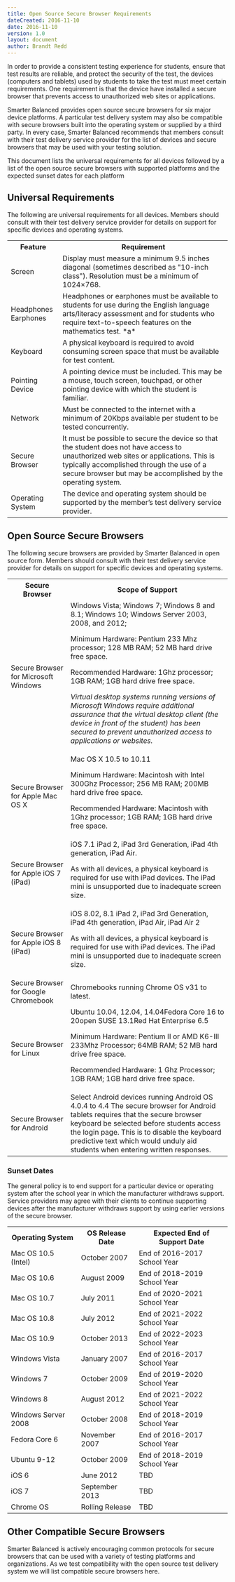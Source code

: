 ```yaml
---
title: Open Source Secure Browser Requirements
dateCreated: 2016-11-10
date: 2016-11-10
version: 1.0
layout: document
author: Brandt Redd
---
```

In order to provide a consistent testing experience for students, ensure that test results are reliable, and protect the security of the test, the devices (computers and tablets) used by students to take the test must meet certain requirements. One requirement is that the device have installed a secure browser that prevents access to unauthorized web sites or applications.

Smarter Balanced provides open source secure browsers for six major device platforms. A particular test delivery system may also be compatible with secure browsers built into the operating system or supplied by a third party. In every case, Smarter Balanced recommends that members consult with their test delivery service provider for the list of devices and secure browsers that may be used with your testing solution.

This document lists the universal requirements for all devices followed by a list of the open source secure browsers with supported platforms and the expected sunset dates for each platform

## Universal Requirements

The following are universal requirements for all devices. Members should consult with their test delivery service provider for details on support for specific devices and operating systems.

<table>
<tr><th>Feature</th><th>Requirement</th></tr>
<tr>
<td>Screen</td>
<td>Display must measure a minimum 9.5 inches diagonal (sometimes described as "10-inch class"). Resolution must be a minimum of 1024×768.</td>
</tr>
<tr>
<td>Headphones<br/>Earphones</td>
<td>Headphones or earphones must be available to students for use during the English language arts/literacy assessment and for students who require text-to-speech features on the mathematics test. *a*</td>
</tr>
<tr>
<td>Keyboard</td>
<td>A physical keyboard is required to avoid consuming screen space that must be available for test content.</td>
</tr>
<tr>
<td>Pointing Device</td>
<td>A pointing device must be included. This may be a mouse, touch screen, touchpad, or other pointing device with which the student is familiar.</td>
</tr>
<tr>
<td>Network</td>
<td>Must be connected to the internet with a minimum of 20Kbps available per student to be tested concurrently.</td>
</tr>
<tr>
<td>Secure Browser</td>
<td>It must be possible to secure the device so that the student does not have access to unauthorized web sites or applications. This is typically accomplished through the use of a secure browser but may be accomplished by the operating system.</td>
</tr>
<tr>
<td>Operating System</td>
<td>The device and operating system should be supported by the member’s test delivery service provider.</td>
</tr>
</table>

## Open Source Secure Browsers

The following secure browsers are provided by Smarter Balanced in open source form. Members should consult with their test delivery service provider for details on support for specific devices and operating systems.

<table>
<tr>
<th>Secure Browser</th>
<th>Scope of Support</th>
</tr>
<tr>
<td>Secure Browser for Microsoft Windows</td>
<td>Windows Vista; Windows 7; Windows 8 and 8.1; Windows 10; Windows Server 2003, 2008, and 2012;

Minimum Hardware: Pentium 233 Mhz processor; 128 MB RAM; 52 MB hard drive free space.

Recommended Hardware: 1Ghz processor; 1GB RAM; 1GB hard drive free space.

*Virtual desktop systems running versions of Microsoft Windows require additional assurance that the virtual desktop client (the device in front of the student) has been secured to prevent unauthorized access to applications or websites.*</td>
</tr>
<tr>
<td>Secure Browser for Apple Mac OS X</td>
<td>Mac OS X 10.5 to 10.11

Minimum Hardware: Macintosh with Intel 300Ghz Processor; 256 MB RAM; 200MB hard drive free space.

Recommended Hardware: Macintosh with 1Ghz processor; 1GB RAM; 1GB hard drive free space.</td>
</tr>
<tr>
<td>Secure Browser for Apple iOS 7 (iPad)</td>
<td>iOS 7.1
iPad 2, iPad 3rd Generation, iPad 4th generation, iPad Air.

As with all devices, a physical keyboard is required for use with iPad devices. The iPad mini is unsupported due to inadequate screen size.</td>
</tr>
<tr>
<td>Secure Browser for Apple iOS 8 (iPad)</td>
<td>iOS 8.02, 8.1
iPad 2, iPad 3rd Generation, iPad 4th generation, iPad Air, iPad Air 2

As with all devices, a physical keyboard is required for use with iPad devices. The iPad mini is unsupported due to inadequate screen size.</td>
</tr>
<tr>
<td>Secure Browser for Google Chromebook</td>
<td>Chromebooks running Chrome OS v31 to latest.</td>
</tr>
<tr>
<td>Secure Browser for Linux</td>
<td>Ubuntu 10.04, 12.04, 14.04Fedora Core 16 to 20open SUSE 13.1Red Hat Enterprise 6.5

Minimum Hardware: Pentium II or AMD K6-III 233Mhz Processor; 64MB RAM; 52 MB hard drive free space.

Recommended Hardware: 1 Ghz Processor; 1GB RAM; 1GB hard drive free space.</td>
</tr>
<tr>
<td>Secure Browser for Android</td>
<td>Select Android devices running Android OS 4.0.4 to 4.4 The secure browser for Android tablets requires that the secure browser keyboard be selected before students access the login page. This is to disable the keyboard predictive text which would unduly aid students when entering written responses.</td>
</tr>
</table>

### Sunset Dates

The general policy is to end support for a particular device or operating system after the school year in which the manufacturer withdraws support. Service providers may agree with their clients to continue supporting devices after the manufacturer withdraws support by using earlier versions of the secure browser.

<table>
<tr>
<th>Operating System</th>
<th>OS Release Date</th>
<th>Expected End of Support Date</th>
</tr>
<tr>
<td>Mac OS 10.5 (Intel)</td>
<td>October 2007</td>
<td>End of 2016-2017 School Year</td>
</tr>
<tr>
<td>Mac OS 10.6</td>
<td>August 2009</td>
<td>End of 2018-2019 School Year</td>
</tr>
<tr>
<td>Mac OS 10.7</td>
<td>July 2011</td>
<td>End of 2020-2021 School Year</td>
</tr>
<tr>
<td>Mac OS 10.8</td>
<td>July 2012</td>
<td>End of 2021-2022 School Year</td>
</tr>
<tr>
<td>Mac OS 10.9</td>
<td>October 2013</td>
<td>End of 2022-2023 School Year</td>
</tr>
<tr>
<td>Windows Vista</td>
<td>January 2007</td>
<td>End of 2016-2017 School Year</td>
</tr>
<tr>
<td>Windows 7</td>
<td>October 2009</td>
<td>End of 2019-2020 School Year</td>
</tr>
<tr>
<td>Windows 8</td>
<td>August 2012</td>
<td>End of 2021-2022 School Year</td>
</tr>
<tr>
<td>Windows Server 2008</td>
<td>October 2008</td>
<td>End of 2018-2019 School Year</td>
</tr>
<tr>
<td>Fedora Core 6</td>
<td>November 2007</td>
<td>End of 2016-2017 School Year</td>
</tr>
<tr>
<td>Ubuntu 9-12</td>
<td>October 2009</td>
<td>End of 2018-2019 School Year</td>
</tr>
<tr>
<td>iOS 6</td>
<td>June 2012</td>
<td>TBD</td>
</tr>
<tr>
<td>iOS 7</td>
<td>September 2013</td>
<td>TBD</td>
</tr>
<tr>
<td>Chrome OS</td>
<td>Rolling Release</td>
<td>TBD</td>
</tr>
</table>


## Other Compatible Secure Browsers

Smarter Balanced is actively encouraging common protocols for secure browsers that can be used with a variety of testing platforms and organizations. As we test compatibility with the open source test delivery system we will list compatible secure browsers here.
